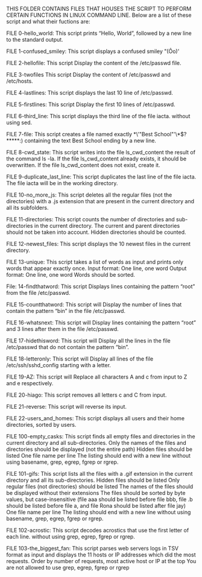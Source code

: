 THIS FOLDER CONTAINS FILES THAT HOUSES THE SCRIPT TO PERFORM CERTAIN FUNCTIONS IN LINUX COMMAND LINE.
Below are a list of these script and what their fuctions are:

FILE 0-hello_world:
This script prints “Hello, World”, followed by a new line to the standard output.

FILE 1-confused_smiley:
This script displays a confused smiley "(Ôo)'

FILE 2-hellofile:
This script Display the content of the /etc/passwd file.

FILE 3-twofiles
This script Display the content of /etc/passwd and /etc/hosts.

FILE 4-lastlines:
This script displays the last 10 line of /etc/passwd.

FILE 5-firstlines:
This script Display the first 10 lines of /etc/passwd.

FILE 6-third_line:
This script displays the third line of the file iacta. without using sed.

FILE 7-file:
This script creates a file named exactly \*\\'"Best School"\'\\*$\?\*\*\*\*\*:) containing the text Best School ending by a new line. 

FILE 8-cwd_state:
This script writes into the file ls_cwd_content the result of the command ls -la. If the file ls_cwd_content already exists, it should be overwritten. If the file ls_cwd_content does not exist, create it.

FILE 9-duplicate_last_line:
This script duplicates the last line of the file iacta. The file iacta will be in the working directory.

FILE 10-no_more_js:
This script deletes all the regular files (not the directories) with a .js extension that are present in the current directory and all its subfolders.

FILE 11-directories:
This script counts the number of directories and sub-directories in the current directory. The current and parent directories should not be taken into account. Hidden directories should be counted.

FILE 12-newest_files:
This script displays the 10 newest files in the current directory.

FILE 13-unique:
This script takes a list of words as input and prints only words that appear exactly once.
Input format: One line, one word
Output format: One line, one word
Words should be sorted.

File: 14-findthatword:
This script Displays lines containing the pattern “root” from the file /etc/passwd.

FILE 15-countthatword:
This script will Display the number of lines that contain the pattern “bin” in the file /etc/passwd.

FILE 16-whatsnext:
This script will Display lines containing the pattern “root” and 3 lines after them in the file /etc/passwd.

FILE 17-hidethisword:
This script will Display all the lines in the file /etc/passwd that do not contain the pattern “bin”.

FILE 18-letteronly:
This script will Display all lines of the file /etc/ssh/sshd_config starting with a letter.

FILE 19-AZ:
This script will Replace all characters A and c from input to Z and e respectively.

FILE 20-hiago:
This script removes all letters c and C from input.

FILE 21-reverse:
This script will reverse its input.

FILE 22-users_and_homes:
This script displays all users and their home directories, sorted by users.

FILE 100-empty_casks:
This script finds all empty files and directories in the current directory and all sub-directories.
Only the names of the files and directories should be displayed (not the entire path)
Hidden files should be listed
One file name per line
The listing should end with a new line without using basename, grep, egrep, fgrep or rgrep.

FILE 101-gifs:
This script lists all the files with a .gif extension in the current directory and all its sub-directories.
Hidden files should be listed
Only regular files (not directories) should be listed
The names of the files should be displayed without their extensions
The files should be sorted by byte values, but case-insensitive (file aaa should be listed before file bbb, file .b should be listed before file a, and file Rona should be listed after file jay)
One file name per line
The listing should end with a new line
without using basename, grep, egrep, fgrep or rgrep.

FILE 102-acrostic:
This script decodes acrostics that use the first letter of each line. without using grep, egrep, fgrep or rgrep.

FILE 103-the_biggest_fan:
This script parses web servers logs in TSV format as input and displays the 11 hosts or IP addresses which did the most requests.
Order by number of requests, most active host or IP at the top
You are not allowed to use grep, egrep, fgrep or rgrep





























